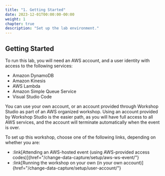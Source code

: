 ```yaml
---
title: "1. Getting Started"
date: 2023-12-01T00:00:00-00:00
weight: 1
chapter: true
description: "Set up the lab environment."
---
```


## Getting Started

To run this lab, you will need an AWS account, and a user identity with access to the following services:

* Amazon DynamoDB
* Amazon Kinesis
* AWS Lambda
* Amazon Simple Queue Service
* Visual Studio Code 

You can use your own account, or an account provided through Workshop Studio as part of an AWS organized workshop.  Using an account provided by Workshop Studio is the easier path, as you will have full access to all AWS services, and the account will terminate automatically when the event is over.

To set up this workshop, choose one of the following links, depending on whether you are:
- :link[Attending an AWS-hosted event (using AWS-provided access codes)]{href="/change-data-capture/setup/aws-ws-event/"}
- :link[Running the workshop on your own (in your own account)]{href="/change-data-capture/setup/user-account/"}
